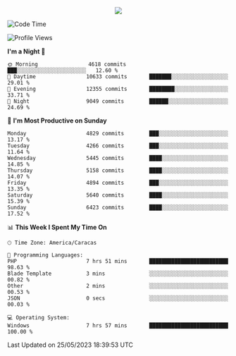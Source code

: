 <p align="center">
  <a href="http://www.github.com/thevacs">
    <img src="https://github-readme-streak-stats.herokuapp.com/?user=thevacs&stroke=ffffff&background=1c1917&ring=0891b2&fire=0891b2&currStreakNum=ffffff&currStreakLabel=0891b2&sideNums=ffffff&sideLabels=ffffff&dates=ffffff&hide_border=true" />
  </a>
</p>

<!--START_SECTION:waka-->
![Code Time](http://img.shields.io/badge/Code%20Time-1%2C385%20hrs%2050%20mins-blue)

![Profile Views](http://img.shields.io/badge/Profile%20Views-0-blue)

**I'm a Night 🦉** 

```text
🌞 Morning                4618 commits        ███░░░░░░░░░░░░░░░░░░░░░░   12.60 % 
🌆 Daytime                10633 commits       ███████░░░░░░░░░░░░░░░░░░   29.01 % 
🌃 Evening                12355 commits       ████████░░░░░░░░░░░░░░░░░   33.71 % 
🌙 Night                  9049 commits        ██████░░░░░░░░░░░░░░░░░░░   24.69 % 
```
📅 **I'm Most Productive on Sunday** 

```text
Monday                   4829 commits        ███░░░░░░░░░░░░░░░░░░░░░░   13.17 % 
Tuesday                  4266 commits        ███░░░░░░░░░░░░░░░░░░░░░░   11.64 % 
Wednesday                5445 commits        ████░░░░░░░░░░░░░░░░░░░░░   14.85 % 
Thursday                 5158 commits        ████░░░░░░░░░░░░░░░░░░░░░   14.07 % 
Friday                   4894 commits        ███░░░░░░░░░░░░░░░░░░░░░░   13.35 % 
Saturday                 5640 commits        ████░░░░░░░░░░░░░░░░░░░░░   15.39 % 
Sunday                   6423 commits        ████░░░░░░░░░░░░░░░░░░░░░   17.52 % 
```


📊 **This Week I Spent My Time On** 

```text
🕑︎ Time Zone: America/Caracas

💬 Programming Languages: 
PHP                      7 hrs 51 mins       █████████████████████████   98.63 % 
Blade Template           3 mins              ░░░░░░░░░░░░░░░░░░░░░░░░░   00.82 % 
Other                    2 mins              ░░░░░░░░░░░░░░░░░░░░░░░░░   00.53 % 
JSON                     0 secs              ░░░░░░░░░░░░░░░░░░░░░░░░░   00.03 % 

💻 Operating System: 
Windows                  7 hrs 57 mins       █████████████████████████   100.00 % 
```


 Last Updated on 25/05/2023 18:39:53 UTC
<!--END_SECTION:waka-->
